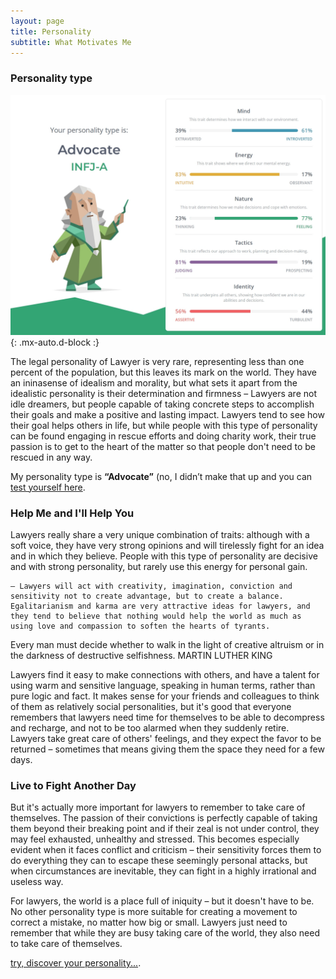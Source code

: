 ```yaml
---
layout: page
title: Personality
subtitle: What Motivates Me
---
```


### Personality type 

![Advocate](/assets/img/personalities.png){: .mx-auto.d-block :}

The legal personality of Lawyer is very rare, representing less than one percent of the population, but this leaves its mark on the world. They have an ininasense of idealism and morality, but what sets it apart from the idealistic personality is their determination and firmness – Lawyers are not idle dreamers, but people capable of taking concrete steps to accomplish their goals and make a positive and lasting impact. Lawyers tend to see how their goal helps others in life, but while people with this type of personality can be found engaging in rescue efforts and doing charity work, their true passion is to get to the heart of the matter so that people don't need to be rescued in any way.

My personality type is **“Advocate”** (no, I didn’t make that up and you can [test yourself here](https://www.16personalities.com/).


### Help Me and I'll Help You 

Lawyers really share a very unique combination of traits: although with a soft voice, they have very strong opinions and will tirelessly fight for an idea and in which they believe. People with this type of personality are decisive and with strong personality, but rarely use this energy for personal gain. 

    – Lawyers will act with creativity, imagination, conviction and sensitivity not to create advantage, but to create a balance. Egalitarianism and karma are very attractive ideas for lawyers, and they tend to believe that nothing would help the world as much as using love and compassion to soften the hearts of tyrants. 

Every man must decide whether to walk in the light of creative altruism or in the darkness of destructive selfishness. MARTIN LUTHER KING

Lawyers find it easy to make connections with others, and have a talent for using warm and sensitive language, speaking in human terms, rather than pure logic and fact. It makes sense for your friends and colleagues to think of them as relatively social personalities, but it's good that everyone remembers that lawyers need time for themselves to be able to decompress and recharge, and not to be too alarmed when they suddenly retire. Lawyers take great care of others' feelings, and they expect the favor to be returned – sometimes that means giving them the space they need for a few days.

### Live to Fight Another Day 

But it's actually more important for lawyers to remember to take care of themselves. The passion of their convictions is perfectly capable of taking them beyond their breaking point and if their zeal is not under control, they may feel exhausted, unhealthy and stressed. This becomes especially evident when it faces conflict and criticism – their sensitivity forces them to do everything they can to escape these seemingly personal attacks, but when circumstances are inevitable, they can fight in a highly irrational and useless way. 

For lawyers, the world is a place full of iniquity – but it doesn't have to be. No other personality type is more suitable for creating a movement to correct a mistake, no matter how big or small. Lawyers just need to remember that while they are busy taking care of the world, they also need to take care of themselves.

[try, discover your personality...](https://www.16personalities.com/).